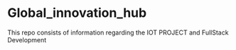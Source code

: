 # Global_innovation_hub
This repo consists of information regarding the IOT PROJECT and FullStack Development
